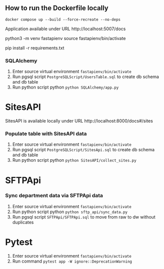 ## How to run the Dockerfile locally

```
docker compose up --build --force-recreate --no-deps
```

Application available under URL http://localhost:5007/docs

python3 -m venv fastapienv
source fastapienv/bin/activate

pip install -r requirements.txt

### SQLAlchemy

1. Enter source virtual environment ```fastapienv/bin/activate```
2. Run pgsql script ```PostgreSQLScript/UsersTable.sql``` to create db schema and db table
3. Run python script python ```python SQLAlchemy/app.py```

# SitesAPI

SitesAPI is available locally under URL http://localhost:8000/docs#/sites

### Populate table with SitesAPI data

1. Enter source virtual environment ```fastapienv/bin/activate```
2. Run pgsql script ```PostgreSQLScript/SitesApi.sql``` to create db schema and db table
3. Run python script python ```python SitesAPI/collect_sites.py```

# SFTPApi

### Sync department data via SFTPApi data

1. Enter source virtual environment ```fastapienv/bin/activate```
2. Run python script python ```python sftp_api/sync_data.py```
3. Run pgsql script ```SFTPApi/SFTPApi.sql``` to move from raw to dw without duplicates

# Pytest
1. Enter source virtual environment ```fastapienv/bin/activate```
2. Run command ```pytest app -W ignore::DeprecationWarning``` 